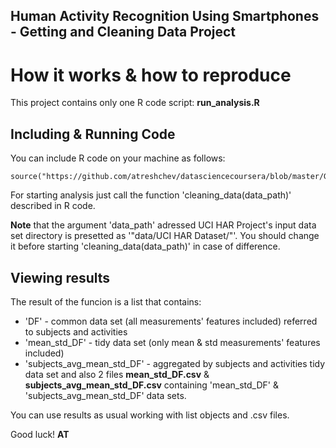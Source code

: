 ## Human Activity Recognition Using Smartphones - Getting and Cleaning Data Project
# How it works & how to reproduce

This project contains only one R code script: **run_analysis.R**


## Including & Running Code

You can include R code on your machine as follows:

```{r code, echo=FALSE}
source("https://github.com/atreshchev/datasciencecoursera/blob/master/Getting%20an%20Cleaning%20Data%20CP/run_analysis.R")
```

For starting analysis just call the function 'cleaning_data(data_path)' described in R code.

**Note** that the argument 'data_path' adressed UCI HAR Project's input data set directory is presetted as '"data/UCI HAR Dataset/"'.
You should change it before starting 'cleaning_data(data_path)' in case of difference.


## Viewing results

The result of the funcion is a list that contains:
* 'DF' - common data set (all measurements' features included) referred to subjects and activities
* 'mean_std_DF' - tidy data set (only mean & std measurements' features included)
* 'subjects_avg_mean_std_DF' - aggregated by subjects and activities tidy data set
and also 2 files **mean_std_DF.csv** & **subjects_avg_mean_std_DF.csv** containing 'mean_std_DF' & 'subjects_avg_mean_std_DF' data sets.

You can use results as usual working with list objects and .csv files.

Good luck!
**AT**
